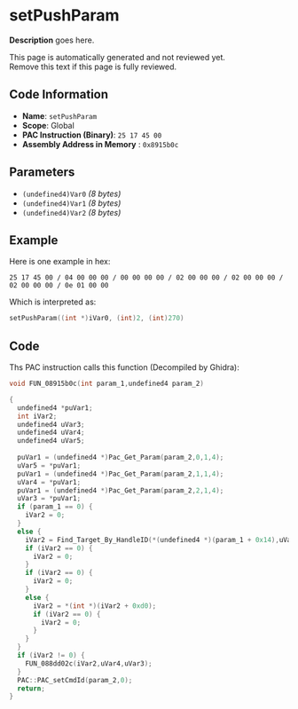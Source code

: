 # setPushParam

**Description** goes here.

This page is automatically generated and not reviewed yet.<br>Remove this text if this page is fully reviewed.

## Code Information

- **Name**: `setPushParam`
- **Scope**: Global
- **PAC Instruction (Binary)**: `25 17 45 00`
- **Assembly Address in Memory** : `0x8915b0c`

## Parameters

- `(undefined4)Var0` *(8 bytes)*
- `(undefined4)Var1` *(8 bytes)*
- `(undefined4)Var2` *(8 bytes)*

## Example

Here is one example in hex:

```25 17 45 00 / 04 00 00 00 / 00 00 00 00 / 02 00 00 00 / 02 00 00 00 / 02 00 00 00 / 0e 01 00 00```

Which is interpreted as:

```c
setPushParam((int *)iVar0, (int)2, (int)270)
```

## Code

Ths PAC instruction calls this function (Decompiled by Ghidra):

```c
void FUN_08915b0c(int param_1,undefined4 param_2)

{
  undefined4 *puVar1;
  int iVar2;
  undefined4 uVar3;
  undefined4 uVar4;
  undefined4 uVar5;
  
  puVar1 = (undefined4 *)Pac_Get_Param(param_2,0,1,4);
  uVar5 = *puVar1;
  puVar1 = (undefined4 *)Pac_Get_Param(param_2,1,1,4);
  uVar4 = *puVar1;
  puVar1 = (undefined4 *)Pac_Get_Param(param_2,2,1,4);
  uVar3 = *puVar1;
  if (param_1 == 0) {
    iVar2 = 0;
  }
  else {
    iVar2 = Find_Target_By_HandleID(*(undefined4 *)(param_1 + 0x14),uVar5,1);
    if (iVar2 == 0) {
      iVar2 = 0;
    }
    if (iVar2 == 0) {
      iVar2 = 0;
    }
    else {
      iVar2 = *(int *)(iVar2 + 0xd0);
      if (iVar2 == 0) {
        iVar2 = 0;
      }
    }
  }
  if (iVar2 != 0) {
    FUN_088dd02c(iVar2,uVar4,uVar3);
  }
  PAC::PAC_setCmdId(param_2,0);
  return;
}
```


